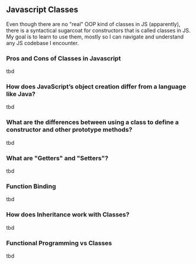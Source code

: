 ## Javascript Classes
Even though there are no "real" OOP kind of classes in JS (apparently),
there is a syntactical sugarcoat for constructors that is called classes in JS.
My goal is to learn to use them, mostly so I can navigate and understand any JS codebase I encounter.

### Pros and Cons of Classes in Javascript
tbd

### How does JavaScript’s object creation differ from a language like Java?
tbd

### What are the differences between using a class to define a constructor and other prototype methods?
tbd

### What are "Getters" and "Setters"?
tbd

### Function Binding
tbd

### How does Inheritance work with Classes?
tbd

### Functional Programming vs Classes
tbd